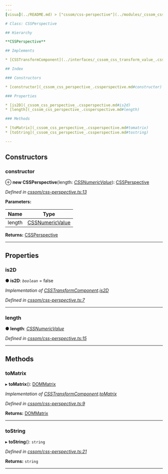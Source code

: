 ```yaml
---
---
[visua](../README.md) > ["cssom/css-perspective"](../modules/_cssom_css_perspective_.md) > [CSSPerspective](../classes/_cssom_css_perspective_.cssperspective.md)

# Class: CSSPerspective

## Hierarchy

**CSSPerspective**

## Implements

* [CSSTransformComponent](../interfaces/_cssom_css_transform_value_.csstransformcomponent.md)

## Index

### Constructors

* [constructor](_cssom_css_perspective_.cssperspective.md#constructor)

### Properties

* [is2D](_cssom_css_perspective_.cssperspective.md#is2d)
* [length](_cssom_css_perspective_.cssperspective.md#length)

### Methods

* [toMatrix](_cssom_css_perspective_.cssperspective.md#tomatrix)
* [toString](_cssom_css_perspective_.cssperspective.md#tostring)

---
```


## Constructors

<a id="constructor"></a>

###  constructor

⊕ **new CSSPerspective**(length: *[CSSNumericValue](_cssom_css_numeric_value_.cssnumericvalue.md)*): [CSSPerspective](_cssom_css_perspective_.cssperspective.md)

*Defined in [cssom/css-perspective.ts:13](https://github.com/umbopepato/visua/blob/221e6a0/src/cssom/css-perspective.ts#L13)*

**Parameters:**

| Name | Type |
| ------ | ------ |
| length | [CSSNumericValue](_cssom_css_numeric_value_.cssnumericvalue.md) |

**Returns:** [CSSPerspective](_cssom_css_perspective_.cssperspective.md)

___

## Properties

<a id="is2d"></a>

###  is2D

**● is2D**: *`boolean`* = false

*Implementation of [CSSTransformComponent](../interfaces/_cssom_css_transform_value_.csstransformcomponent.md).[is2D](../interfaces/_cssom_css_transform_value_.csstransformcomponent.md#is2d)*

*Defined in [cssom/css-perspective.ts:7](https://github.com/umbopepato/visua/blob/221e6a0/src/cssom/css-perspective.ts#L7)*

___
<a id="length"></a>

###  length

**● length**: *[CSSNumericValue](_cssom_css_numeric_value_.cssnumericvalue.md)*

*Defined in [cssom/css-perspective.ts:15](https://github.com/umbopepato/visua/blob/221e6a0/src/cssom/css-perspective.ts#L15)*

___

## Methods

<a id="tomatrix"></a>

###  toMatrix

▸ **toMatrix**(): [DOMMatrix](_cssom_dom_matrix_.dommatrix.md)

*Implementation of [CSSTransformComponent](../interfaces/_cssom_css_transform_value_.csstransformcomponent.md).[toMatrix](../interfaces/_cssom_css_transform_value_.csstransformcomponent.md#tomatrix)*

*Defined in [cssom/css-perspective.ts:9](https://github.com/umbopepato/visua/blob/221e6a0/src/cssom/css-perspective.ts#L9)*

**Returns:** [DOMMatrix](_cssom_dom_matrix_.dommatrix.md)

___
<a id="tostring"></a>

###  toString

▸ **toString**(): `string`

*Defined in [cssom/css-perspective.ts:21](https://github.com/umbopepato/visua/blob/221e6a0/src/cssom/css-perspective.ts#L21)*

**Returns:** `string`

___

